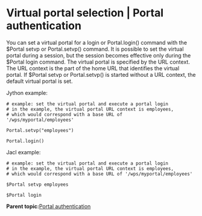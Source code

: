 # Virtual portal selection \| Portal authentication

You can set a virtual portal for a login or Portal.login\(\) command with the $Portal setvp or Portal.setvp\(\) command. It is possible to set the virtual portal during a session, but the session becomes effective only during the $Portal login command. The virtual portal is specified by the URL context. The URL context is the part of the home URL that identifies the virtual portal. If $Portal setvp or Portal.setvp\(\) is started without a URL context, the default virtual portal is set.

Jython example:

```
# example: set the virtual portal and execute a portal login
# in the example, the virtual portal URL context is employees,
# which would correspond with a base URL of
'/wps/myportal/employees'

Portal.setvp("employees")

Portal.login()
```

Jacl example:

```
# example: set the virtual portal and execute a portal login
# in the example, the virtual portal URL context is employees,
# which would correspond with a base URL of '/wps/myportal/employees'

$Portal setvp employees

$Portal login
```

**Parent topic:**[Portal authentication ](../admin-system/ptl_auth.md)

